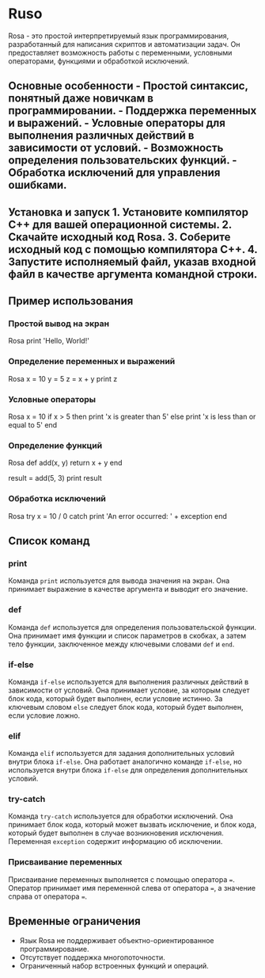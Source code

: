 # Ruso
Rosa - это простой интерпретируемый язык программирования, разработанный для написания скриптов и автоматизации задач. Он предоставляет возможность работы с переменными, условными операторами, функциями и обработкой исключений. 
## Основные особенности - Простой синтаксис, понятный даже новичкам в программировании. - Поддержка переменных и выражений. - Условные операторы для выполнения различных действий в зависимости от условий. - Возможность определения пользовательских функций. - Обработка исключений для управления ошибками. 
## Установка и запуск 1. Установите компилятор C++ для вашей операционной системы. 2. Скачайте исходный код Rosa. 3. Соберите исходный код с помощью компилятора C++. 4. Запустите исполняемый файл, указав входной файл в качестве аргумента командной строки. 
## Пример использования 
### Простой вывод на экран 
Rosa
print 'Hello, World!'
### Определение переменных и выражений
Rosa
x = 10
y = 5
z = x + y
print z
### Условные операторы
Rosa
x = 10
if x > 5 then
    print 'x is greater than 5'
else
    print 'x is less than or equal to 5'
end
### Определение функций
Rosa
def add(x, y)
    return x + y
end

result = add(5, 3)
print result
### Обработка исключений
Rosa
try
    x = 10 / 0
catch
    print 'An error occurred: ' + exception
end
## Список команд

### print
Команда `print` используется для вывода значения на экран. Она принимает выражение в качестве аргумента и выводит его значение.

### def
Команда `def` используется для определения пользовательской функции. Она принимает имя функции и список параметров в скобках, а затем тело функции, заключенное между ключевыми словами `def` и `end`.

### if-else
Команда `if-else` используется для выполнения различных действий в зависимости от условий. Она принимает условие, за которым следует блок кода, который будет выполнен, если условие истинно. За ключевым словом `else` следует блок кода, который будет выполнен, если условие ложно.

### elif
Команда `elif` используется для задания дополнительных условий внутри блока `if-else`. Она работает аналогично команде `if-else`, но используется внутри блока `if-else` для определения дополнительных условий.

### try-catch
Команда `try-catch` используется для обработки исключений. Она принимает блок кода, который может вызвать исключение, и блок кода, который будет выполнен в случае возникновения исключения. Переменная `exception` содержит информацию об исключении.

### Присваивание переменных
Присваивание переменных выполняется с помощью оператора `=`. Оператор принимает имя переменной слева от оператора `=`, а значение справа от оператора `=`.

## Временные ограничения
- Язык Rosa не поддерживает объектно-ориентированное программирование.
- Отсутствует поддержка многопоточности.
- Ограниченный набор встроенных функций и операций.
